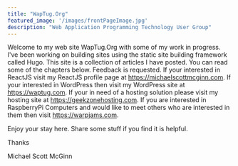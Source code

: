 ```yaml
---
title: "WapTug.Org"
featured_image: '/images/frontPageImage.jpg'
description: "Web Application Programming Technology User Group"
---
```

Welcome to my web site WapTug.Org with some of my work in progress. I've been working on building sites using the static site building framework called Hugo. This site is a collection of articles I have posted. You can read some of the chapters below. Feedback is requested.  If your interested in ReactJS visit my ReactJS profile page at https://michaelscottmcginn.com.   If your interested in WordPress then visit my WordPress site at https://waptug.com. If your in need of a hosting solution please visit my hosting site at https://geekzonehosting.com. If you are interested in RaspberryPi Computers and would like to meet others who are interested in them then visit https://warpjams.com.

Enjoy your stay here. Share some stuff if you find it is helpful.

Thanks

Michael Scott McGinn

